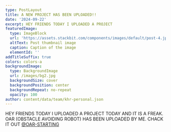 ```yaml
---
type: PostLayout
title: A NEW PROJECT HAS BEEN UPLOADED!!
date: '2024-09-22'
excerpt: HEY FRIENDS TODAY I UPLOADED A PROJECT
featuredImage:
  type: ImageBlock
  url: 'https://assets.stackbit.com/components/images/default/post-4.jpeg'
  altText: Post thumbnail image
  caption: Caption of the image
  elementId: ''
addTitleSuffix: true
colors: colors-a
backgroundImage:
  type: BackgroundImage
  url: /images/bg2.jpg
  backgroundSize: cover
  backgroundPosition: center
  backgroundRepeat: no-repeat
  opacity: 100
author: content/data/team/khr-personal.json
---
```

HEY FRIENDS TODAY I UPLOADED A PROJECT TODAY AND IT IS A FREAK. OAR (OBSTACLE AVOIDING ROBOT) HAS BEEN UPLOADED BY ME. CHACK IT OUT [@OAR-STARTING](/project-one)
